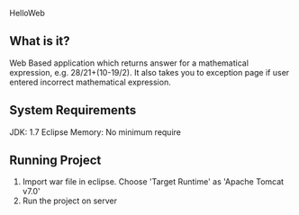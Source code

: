 
  HelloWeb

  What is it?
  -----------
  Web Based application which returns answer for a mathematical expression, e.g. 28/21+(10-19/2). It also takes you to exception page if user entered incorrect mathematical expression.


  System Requirements
  -------------------
  JDK: 1.7
  Eclipse
  Memory: No minimum require

  Running Project
  ----------------
  1) Import war file in eclipse. Choose 'Target Runtime' as 'Apache Tomcat v7.0'
  2) Run the project on server
